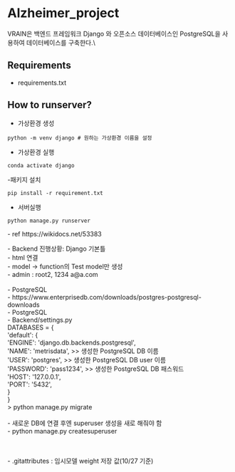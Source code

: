 # Alzheimer_project
VRAIN은 백엔드 프레임워크 Django 와 오픈소스 데이터베이스인 PostgreSQL을 사용하여 데이터베이스를 구축한다.\

## Requirements
- requirements.txt

## How to runserver?
- 가상환경 생성
``` 
python -m venv django # 원하는 가상환경 이름을 설정
```
- 가상환경 실행
```
conda activate django
```
-패키지 설치
```
pip install -r requirement.txt
```
-  서버실행
```
python manage.py runserver
```
<p>
- ref 
https://wikidocs.net/53383
</p>

<p>
- Backend 진행상황: Django 기본틀 <br>
    - html 연결 <br>
    - model -> function의 Test model만 생성 <br>
    - admin : root2, 1234 a@a.com <br>
<br>
- PostgreSQL <BR>
    - https://www.enterprisedb.com/downloads/postgres-postgresql-downloads <br>
    - PostgreSQL <br>
    - Backend/settings.py <br>
        DATABASES = { <br>
            'default': { <br>
                'ENGINE': 'django.db.backends.postgresql', <br>
                'NAME': 'metrisdata',   >> 생성한 PostgreSQL DB 이름 <br>
                'USER': 'postgres',     >> 생성한 PostgreSQL DB user 이름 <br>
                'PASSWORD': 'pass1234', >> 생성한 PostgreSQL DB 패스워드 <br>
                'HOST': '127.0.0.1', <br>
                'PORT': '5432', <br>
            } <br>
        }
    <br>
    > python manage.py migrate <br>
     <br>
    - 새로운 DB에 연결 후엔 superuser 생성을 새로 해줘야 함 <br>
    - python manage.py createsuperuser <br>
     <br>
<br>
</p>
- .gitattributes : 임시모델 weight 저장 값(10/27 기준)
